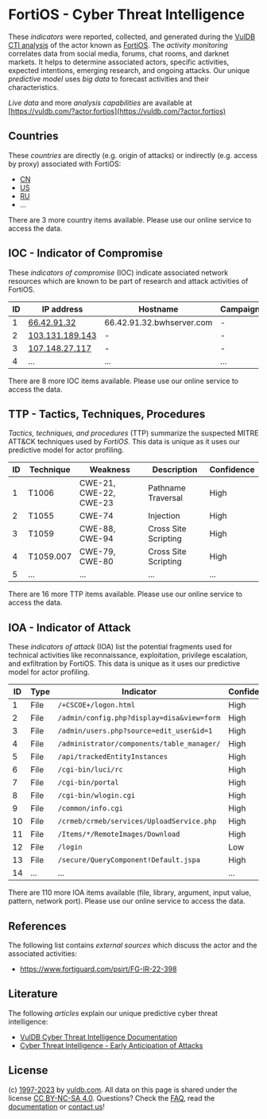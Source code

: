 # FortiOS - Cyber Threat Intelligence

These _indicators_ were reported, collected, and generated during the [VulDB CTI analysis](https://vuldb.com/?kb.cti) of the actor known as [FortiOS](https://vuldb.com/?actor.fortios). The _activity monitoring_ correlates data from social media, forums, chat rooms, and darknet markets. It helps to determine associated actors, specific activities, expected intentions, emerging research, and ongoing attacks. Our unique _predictive model_ uses _big data_ to forecast activities and their characteristics.

_Live data_ and more _analysis capabilities_ are available at [https://vuldb.com/?actor.fortios](https://vuldb.com/?actor.fortios)

## Countries

These _countries_ are directly (e.g. origin of attacks) or indirectly (e.g. access by proxy) associated with FortiOS:

* [CN](https://vuldb.com/?country.cn)
* [US](https://vuldb.com/?country.us)
* [RU](https://vuldb.com/?country.ru)
* ...

There are 3 more country items available. Please use our online service to access the data.

## IOC - Indicator of Compromise

These _indicators of compromise_ (IOC) indicate associated network resources which are known to be part of research and attack activities of FortiOS.

ID | IP address | Hostname | Campaign | Confidence
-- | ---------- | -------- | -------- | ----------
1 | [66.42.91.32](https://vuldb.com/?ip.66.42.91.32) | 66.42.91.32.bwhserver.com | - | High
2 | [103.131.189.143](https://vuldb.com/?ip.103.131.189.143) | - | - | High
3 | [107.148.27.117](https://vuldb.com/?ip.107.148.27.117) | - | - | High
4 | ... | ... | ... | ...

There are 8 more IOC items available. Please use our online service to access the data.

## TTP - Tactics, Techniques, Procedures

_Tactics, techniques, and procedures_ (TTP) summarize the suspected MITRE ATT&CK techniques used by _FortiOS_. This data is unique as it uses our predictive model for actor profiling.

ID | Technique | Weakness | Description | Confidence
-- | --------- | -------- | ----------- | ----------
1 | T1006 | CWE-21, CWE-22, CWE-23 | Pathname Traversal | High
2 | T1055 | CWE-74 | Injection | High
3 | T1059 | CWE-88, CWE-94 | Cross Site Scripting | High
4 | T1059.007 | CWE-79, CWE-80 | Cross Site Scripting | High
5 | ... | ... | ... | ...

There are 16 more TTP items available. Please use our online service to access the data.

## IOA - Indicator of Attack

These _indicators of attack_ (IOA) list the potential fragments used for technical activities like reconnaissance, exploitation, privilege escalation, and exfiltration by FortiOS. This data is unique as it uses our predictive model for actor profiling.

ID | Type | Indicator | Confidence
-- | ---- | --------- | ----------
1 | File | `/+CSCOE+/logon.html` | High
2 | File | `/admin/config.php?display=disa&view=form` | High
3 | File | `/admin/users.php?source=edit_user&id=1` | High
4 | File | `/administrator/components/table_manager/` | High
5 | File | `/api/trackedEntityInstances` | High
6 | File | `/cgi-bin/luci/rc` | High
7 | File | `/cgi-bin/portal` | High
8 | File | `/cgi-bin/wlogin.cgi` | High
9 | File | `/common/info.cgi` | High
10 | File | `/crmeb/crmeb/services/UploadService.php` | High
11 | File | `/Items/*/RemoteImages/Download` | High
12 | File | `/login` | Low
13 | File | `/secure/QueryComponent!Default.jspa` | High
14 | ... | ... | ...

There are 110 more IOA items available (file, library, argument, input value, pattern, network port). Please use our online service to access the data.

## References

The following list contains _external sources_ which discuss the actor and the associated activities:

* https://www.fortiguard.com/psirt/FG-IR-22-398

## Literature

The following _articles_ explain our unique predictive cyber threat intelligence:

* [VulDB Cyber Threat Intelligence Documentation](https://vuldb.com/?kb.cti)
* [Cyber Threat Intelligence - Early Anticipation of Attacks](https://www.scip.ch/en/?labs.20201022)

## License

(c) [1997-2023](https://vuldb.com/?kb.changelog) by [vuldb.com](https://vuldb.com/?kb.about). All data on this page is shared under the license [CC BY-NC-SA 4.0](https://creativecommons.org/licenses/by-nc-sa/4.0/). Questions? Check the [FAQ](https://vuldb.com/?kb.faq), read the [documentation](https://vuldb.com/?kb) or [contact us](https://vuldb.com/?contact)!
